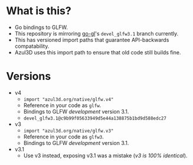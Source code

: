 What is this?
=============

- Go bindings to GLFW.
- This repository is mirroring [go-gl](http://github.com/go-gl/glfw3)'s `devel_glfw3.1` branch currently.
- This has versioned import paths that guarantee API-backwards compatability.
- Azul3D uses this import path to ensure that old code still builds fine.

Versions
============

- v4
  - `import "azul3d.org/native/glfw.v4"`
  - Reference in your code as `glfw`.
  - Bindings to GLFW _development_ version 3.1.
  - `devel_glfw3.1@c9b99f05633949d5e44a138875b1bd9d588edc27`
- v3
  - `import "azul3d.org/native/glfw.v3"`
  - Reference in your code as `glfw3`.
  - Bindings to GLFW _development_ version 3.1.
- v3.1
  - Use v3 instead, exposing v3.1 was a mistake (_v3 is 100% identical_).
